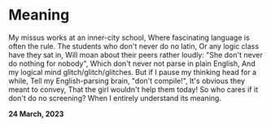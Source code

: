 # Meaning

My missus works at an inner-city school,
Where fascinating language is often the rule.
The students who don't never do no latin,
Or any logic class have they sat in,
Will moan about their peers rather loudly:
"She don't never do nothing for nobody",
Which don't never not parse in plain English,
And my logical mind glitch/glitch/glitches.
But if I pause my thinking head for a while,
Tell my English-parsing brain, "don't compile!",
It's obvious they meant to convey,
That the girl wouldn't help them today!
So who cares if it don't do no screening?
When I entirely understand its meaning.

**24 March, 2023**

&nbsp;
